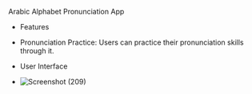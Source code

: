 Arabic Alphabet Pronunciation App

- Features
- Pronunciation Practice: Users can practice their pronunciation skills through it.

- User Interface
- ![Screenshot (209)](https://github.com/Iamsakeeb10/react-arabic-alphabet-pronunciation-app/assets/114988476/e3645c6d-de6f-40c8-83e0-bd73711ad166)
